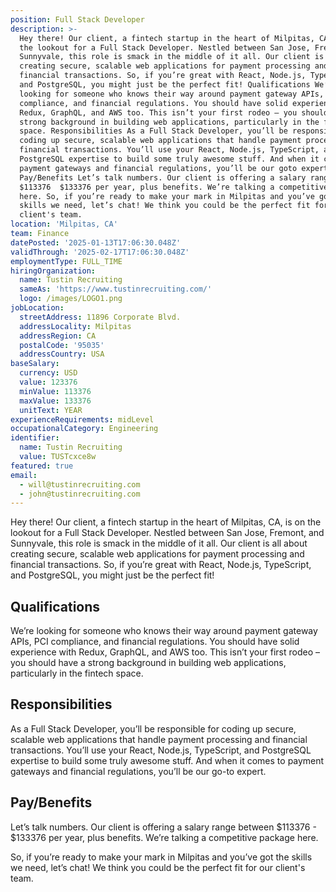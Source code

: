 ```yaml
---
position: Full Stack Developer
description: >-
  Hey there! Our client, a fintech startup in the heart of Milpitas, CA, is on
  the lookout for a Full Stack Developer. Nestled between San Jose, Fremont, and
  Sunnyvale, this role is smack in the middle of it all. Our client is all about
  creating secure, scalable web applications for payment processing and
  financial transactions. So, if you’re great with React, Node.js, TypeScript,
  and PostgreSQL, you might just be the perfect fit! Qualifications We’re
  looking for someone who knows their way around payment gateway APIs, PCI
  compliance, and financial regulations. You should have solid experience with
  Redux, GraphQL, and AWS too. This isn’t your first rodeo – you should have a
  strong background in building web applications, particularly in the fintech
  space. Responsibilities As a Full Stack Developer, you’ll be responsible for
  coding up secure, scalable web applications that handle payment processing and
  financial transactions. You’ll use your React, Node.js, TypeScript, and
  PostgreSQL expertise to build some truly awesome stuff. And when it comes to
  payment gateways and financial regulations, you’ll be our goto expert.
  Pay/Benefits Let’s talk numbers. Our client is offering a salary range between
  $113376  $133376 per year, plus benefits. We’re talking a competitive package
  here. So, if you’re ready to make your mark in Milpitas and you’ve got the
  skills we need, let’s chat! We think you could be the perfect fit for our
  client's team.
location: 'Milpitas, CA'
team: Finance
datePosted: '2025-01-13T17:06:30.048Z'
validThrough: '2025-02-17T17:06:30.048Z'
employmentType: FULL_TIME
hiringOrganization:
  name: Tustin Recruiting
  sameAs: 'https://www.tustinrecruiting.com/'
  logo: /images/LOGO1.png
jobLocation:
  streetAddress: 11896 Corporate Blvd.
  addressLocality: Milpitas
  addressRegion: CA
  postalCode: '95035'
  addressCountry: USA
baseSalary:
  currency: USD
  value: 123376
  minValue: 113376
  maxValue: 133376
  unitText: YEAR
experienceRequirements: midLevel
occupationalCategory: Engineering
identifier:
  name: Tustin Recruiting
  value: TUSTcxce8w
featured: true
email:
  - will@tustinrecruiting.com
  - john@tustinrecruiting.com
---
```




Hey there! Our client, a fintech startup in the heart of Milpitas, CA, is on the lookout for a Full Stack Developer. Nestled between San Jose, Fremont, and Sunnyvale, this role is smack in the middle of it all. Our client is all about creating secure, scalable web applications for payment processing and financial transactions. So, if you’re great with React, Node.js, TypeScript, and PostgreSQL, you might just be the perfect fit! 

## Qualifications
We’re looking for someone who knows their way around payment gateway APIs, PCI compliance, and financial regulations. You should have solid experience with Redux, GraphQL, and AWS too. This isn’t your first rodeo – you should have a strong background in building web applications, particularly in the fintech space.

## Responsibilities
As a Full Stack Developer, you’ll be responsible for coding up secure, scalable web applications that handle payment processing and financial transactions. You’ll use your React, Node.js, TypeScript, and PostgreSQL expertise to build some truly awesome stuff. And when it comes to payment gateways and financial regulations, you’ll be our go-to expert.

## Pay/Benefits
Let’s talk numbers. Our client is offering a salary range between $113376 - $133376 per year, plus benefits. We’re talking a competitive package here. 

So, if you’re ready to make your mark in Milpitas and you’ve got the skills we need, let’s chat! We think you could be the perfect fit for our client's team.
